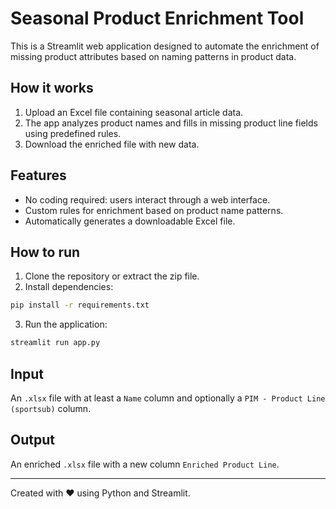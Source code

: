 
# Seasonal Product Enrichment Tool

This is a Streamlit web application designed to automate the enrichment of missing product attributes based on naming patterns in product data.

## How it works

1. Upload an Excel file containing seasonal article data.
2. The app analyzes product names and fills in missing product line fields using predefined rules.
3. Download the enriched file with new data.

## Features

- No coding required: users interact through a web interface.
- Custom rules for enrichment based on product name patterns.
- Automatically generates a downloadable Excel file.

## How to run

1. Clone the repository or extract the zip file.
2. Install dependencies:

```bash
pip install -r requirements.txt
```

3. Run the application:

```bash
streamlit run app.py
```

## Input

An `.xlsx` file with at least a `Name` column and optionally a `PIM - Product Line (sportsub)` column.

## Output

An enriched `.xlsx` file with a new column `Enriched Product Line`.

---
Created with ❤️ using Python and Streamlit.
